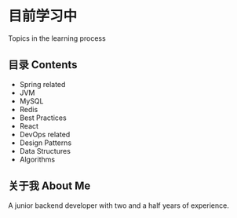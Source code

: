 # 目前学习中
Topics in the learning process

## 目录 Contents

 - Spring related
 - JVM
 - MySQL
 - Redis
 - Best Practices
 - React
 - DevOps related
 - Design Patterns
 - Data Structures
 - Algorithms

## 关于我 About Me
 A junior backend developer with two and a half years of experience.
